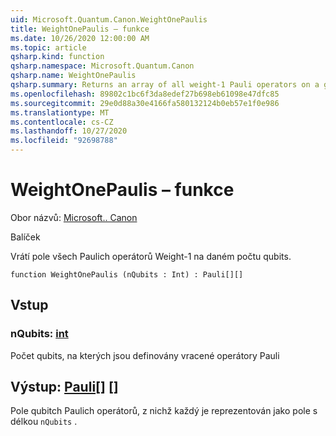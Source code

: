 ```yaml
---
uid: Microsoft.Quantum.Canon.WeightOnePaulis
title: WeightOnePaulis – funkce
ms.date: 10/26/2020 12:00:00 AM
ms.topic: article
qsharp.kind: function
qsharp.namespace: Microsoft.Quantum.Canon
qsharp.name: WeightOnePaulis
qsharp.summary: Returns an array of all weight-1 Pauli operators on a given number of qubits.
ms.openlocfilehash: 89802c1bc6f3da8edef27b698eb61098e47dfc85
ms.sourcegitcommit: 29e0d88a30e4166fa580132124b0eb57e1f0e986
ms.translationtype: MT
ms.contentlocale: cs-CZ
ms.lasthandoff: 10/27/2020
ms.locfileid: "92698788"
---
```

# <a name="weightonepaulis-function"></a>WeightOnePaulis – funkce

Obor názvů: [Microsoft.. Canon](xref:Microsoft.Quantum.Canon)

Balíček [](https://nuget.org/packages/)


Vrátí pole všech Paulich operátorů Weight-1 na daném počtu qubits.

```qsharp
function WeightOnePaulis (nQubits : Int) : Pauli[][]
```


## <a name="input"></a>Vstup

### <a name="nqubits--int"></a>nQubits: [int](xref:microsoft.quantum.lang-ref.int)

Počet qubits, na kterých jsou definovány vracené operátory Pauli



## <a name="output--pauli"></a>Výstup: [Pauli](xref:microsoft.quantum.lang-ref.pauli)[] []

Pole qubitch Paulich operátorů, z nichž každý je reprezentován jako pole s délkou `nQubits` .